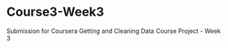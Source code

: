 Course3-Week3
=============

Submission for Coursera Getting and Cleaning Data Course Project - Week 3
